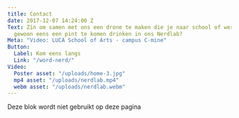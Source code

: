 ```yaml
---
title: Contact
date: 2017-12-07 14:24:00 Z
Text: Zin om samen met ons een drone te maken die je naar school of werk vliegt? Of
  gewoon eens een pint te komen drinken in ons Nerdlab?
Meta: "Video: LUCA School of Arts - campus C-mine"
Button:
  Label: Kom eens langs
  Link: "/word-nerd/"
Video:
  Poster asset: "/uploads/home-3.jpg"
  mp4 asset: "/uploads/nerdlab.mp4"
  webm asset: "/uploads/nerdlab.webm"
---
```


Deze blok wordt niet gebruikt op deze pagina
